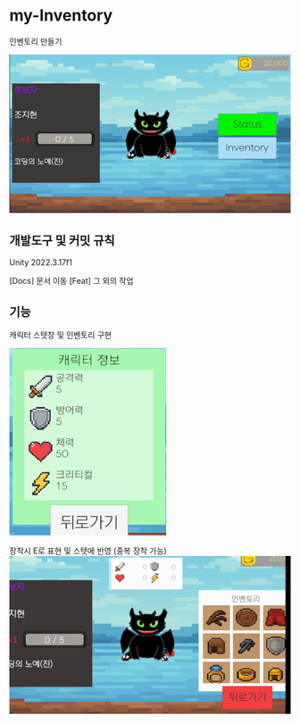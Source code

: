 # my-Inventory
인벤토리 만들기

![](Assets/09.Git/00.png)

## 개발도구 및 커밋 규칙
Unity 2022.3.17f1

[Docs] 문서 이동
[Feat] 그 외의 작업

## 기능
캐릭터 스텟창 및 인벤토리 구현 

![](Assets/09.Git/01.png)

장착시 E로 표현 및 스텟에 반영 (중복 장착 가능)
![](Assets/09.Git/02.gif)
